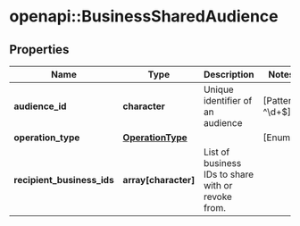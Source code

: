 # openapi::BusinessSharedAudience


## Properties
Name | Type | Description | Notes
------------ | ------------- | ------------- | -------------
**audience_id** | **character** | Unique identifier of an audience | [Pattern: ^\\d+$] 
**operation_type** | [**OperationType**](OperationType.md) |  | [Enum: ] 
**recipient_business_ids** | **array[character]** | List of business IDs to share with or revoke from. | 


